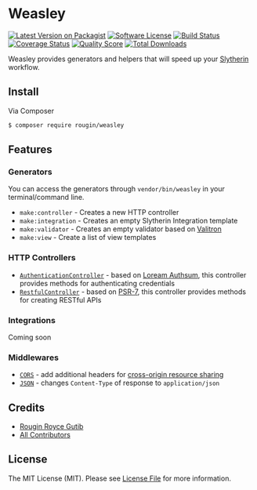 # Weasley

[![Latest Version on Packagist][ico-version]][link-packagist]
[![Software License][ico-license]](LICENSE.md)
[![Build Status][ico-travis]][link-travis]
[![Coverage Status][ico-scrutinizer]][link-scrutinizer]
[![Quality Score][ico-code-quality]][link-code-quality]
[![Total Downloads][ico-downloads]][link-downloads]

Weasley provides generators and helpers that will speed up your [Slytherin](https://github.com/rougin/slytherin) workflow.

## Install

Via Composer

``` bash
$ composer require rougin/weasley
```

## Features

### Generators

You can access the generators through `vendor/bin/weasley` in your terminal/command line.

* `make:controller` - Creates a new HTTP controller
* `make:integration` - Creates an empty Slytherin Integration template
* `make:validator` - Creates an empty validator based on [Valitron](https://github.com/vlucas/valitron)
* `make:view` - Create a list of view templates

### HTTP Controllers

* [`AuthenticationController`](https://github.com/rougin/weasley/blob/master/src/Http/Controllers/AuthenticationController.php) - based on [Loream Authsum](https://github.com/rougin/loream-authsum), this controller provides methods for authenticating credentials
* [`RestfulController`](https://github.com/rougin/weasley/blob/master/src/Http/Controllers/RestfulController.php) - based on [PSR-7](http://www.php-fig.org/psr/psr-7), this controller provides methods for creating RESTful APIs

### Integrations

Coming soon

### Middlewares

* [`CORS`](https://github.com/rougin/weasley/blob/master/src/Http/Middleware/Cors.php) - add additional headers for [cross-origin resource sharing](https://en.wikipedia.org/wiki/Cross-origin_resource_sharing)
* [`JSON`](https://github.com/rougin/weasley/blob/master/src/Http/Middleware/Json.php) - changes `Content-Type` of response to `application/json`

## Credits

- [Rougin Royce Gutib][link-author]
- [All Contributors][link-contributors]

## License

The MIT License (MIT). Please see [License File](LICENSE.md) for more information.

[link-author]: https://github.com/rougin
[link-contributors]: ../../contributors

[ico-version]: https://img.shields.io/packagist/v/rougin/weasley.svg?style=flat-square
[ico-license]: https://img.shields.io/badge/license-MIT-brightgreen.svg?style=flat-square
[ico-travis]: https://img.shields.io/travis/rougin/weasley/master.svg?style=flat-square
[ico-scrutinizer]: https://img.shields.io/scrutinizer/coverage/g/rougin/weasley.svg?style=flat-square
[ico-code-quality]: https://img.shields.io/scrutinizer/g/rougin/weasley.svg?style=flat-square
[ico-downloads]: https://img.shields.io/packagist/dt/rougin/weasley.svg?style=flat-square

[link-packagist]: https://packagist.org/packages/rougin/weasley
[link-travis]: https://travis-ci.org/rougin/weasley
[link-scrutinizer]: https://scrutinizer-ci.com/g/rougin/weasley/code-structure
[link-code-quality]: https://scrutinizer-ci.com/g/rougin/weasley
[link-downloads]: https://packagist.org/packages/rougin/weasley
[link-author]: https://github.com/rougin
[link-contributors]: ../../contributors